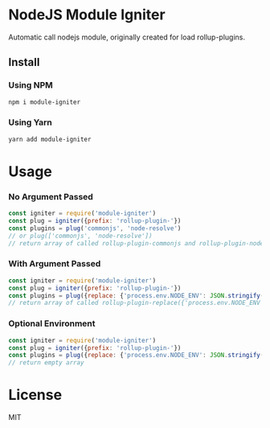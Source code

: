 # NodeJS Module Igniter
Automatic call nodejs module, originally created for load rollup-plugins.

## Install

### Using NPM

```bash
npm i module-igniter
```
### Using Yarn
```bash
yarn add module-igniter
```

# Usage

### No Argument Passed

```js
const igniter = require('module-igniter')
const plug = igniter({prefix: 'rollup-plugin-'})
const plugins = plug('commonjs', 'node-resolve')
// or plug(['commonjs', 'node-resolve'])
// return array of called rollup-plugin-commonjs and rollup-plugin-node-resolve
```

### With Argument Passed

```js
const igniter = require('module-igniter')
const plug = igniter({prefix: 'rollup-plugin-'})
const plugins = plug({replace: {'process.env.NODE_ENV': JSON.stringify(environment)})
// return array of called rollup-plugin-replace({'process.env.NODE_ENV': JSON.stringify(environment)})
```

### Optional Environment
```js
const igniter = require('module-igniter')
const plug = igniter({prefix: 'rollup-plugin-'})
const plugins = plug({replace: {'process.env.NODE_ENV': JSON.stringify(environment)}, false)
// return empty array
```

# License
MIT
